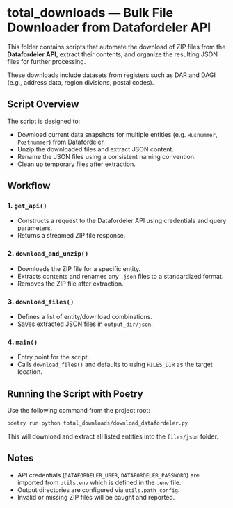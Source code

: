 # total_downloads — Bulk File Downloader from Datafordeler API

This folder contains scripts that automate the download of ZIP files from the **Datafordeler API**, extract their contents, and organize the resulting JSON files for further processing.

These downloads include datasets from registers such as DAR and DAGI (e.g., address data, region divisions, postal codes).

## Script Overview

The script is designed to:

- Download current data snapshots for multiple entities (e.g. `Husnummer`, `Postnummer`) from Datafordeler.
- Unzip the downloaded files and extract JSON content.
- Rename the JSON files using a consistent naming convention.
- Clean up temporary files after extraction.

## Workflow

### 1. `get_api()`
- Constructs a request to the Datafordeler API using credentials and query parameters.
- Returns a streamed ZIP file response.

### 2. `download_and_unzip()`
- Downloads the ZIP file for a specific entity.
- Extracts contents and renames any `.json` files to a standardized format.
- Removes the ZIP file after extraction.

### 3. `download_files()`
- Defines a list of entity/download combinations.
- Saves extracted JSON files in `output_dir/json`.

### 4. `main()`
- Entry point for the script.
- Calls `download_files()` and defaults to using `FILES_DIR` as the target location.

## Running the Script with Poetry

Use the following command from the project root:

```bash
poetry run python total_downloads/download_datafordeler.py
```

This will download and extract all listed entities into the `files/json` folder.

## Notes

- API credentials (`DATAFORDELER_USER`, `DATAFORDELER_PASSWORD`) are imported from `utils.env` which is defined in the `.env` file.
- Output directories are configured via `utils.path_config`.
- Invalid or missing ZIP files will be caught and reported.
